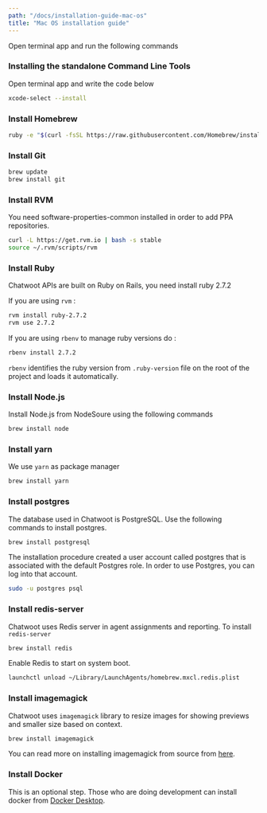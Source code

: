 ```yaml
---
path: "/docs/installation-guide-mac-os"
title: "Mac OS installation guide"
---
```


Open terminal app and run the following commands

### Installing the standalone Command Line Tools

Open terminal app and write the code below

```bash
xcode-select --install
```

### Install Homebrew

```bash
ruby -e "$(curl -fsSL https://raw.githubusercontent.com/Homebrew/install/master/install)"
```

### Install Git

```bash
brew update
brew install git
```

### Install RVM

You need software-properties-common installed in order to add PPA repositories.

```bash
curl -L https://get.rvm.io | bash -s stable
source ~/.rvm/scripts/rvm
```

### Install Ruby

Chatwoot APIs are built on Ruby on Rails, you need install ruby 2.7.2

If you are using `rvm` :

```bash
rvm install ruby-2.7.2
rvm use 2.7.2
```

If you are using `rbenv` to manage ruby versions do :

```bash
rbenv install 2.7.2
```

`rbenv` identifies the ruby version from `.ruby-version` file on the root of the project and loads it automatically.

### Install Node.js

Install Node.js from NodeSoure using the following commands

```bash
brew install node
```

### Install yarn

We use `yarn` as package manager

```bash
brew install yarn
```

### Install postgres

The database used in Chatwoot is PostgreSQL. Use the following commands to install postgres.

```bash
brew install postgresql
```

The installation procedure created a user account called postgres that is associated with the default Postgres role. In order to use Postgres, you can log into that account.

```bash
sudo -u postgres psql
```

### Install redis-server

Chatwoot uses Redis server in agent assignments and reporting. To install `redis-server`

```bash
brew install redis
```

Enable Redis to start on system boot.

```bash
launchctl unload ~/Library/LaunchAgents/homebrew.mxcl.redis.plist
```

### Install imagemagick
Chatwoot uses `imagemagick` library to resize images for showing previews and smaller size based on context.

```bash
brew install imagemagick
```

You can read more on installing imagemagick from source from [here](https://imagemagick.org/script/download.php).

### Install Docker

This is an optional step. Those who are doing development can install docker from [Docker Desktop](https://www.docker.com/products/docker-desktop).

